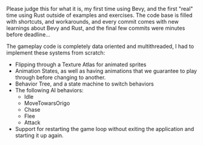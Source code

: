 Please judge this for what it is, my first time using Bevy, and the first "real" time using Rust outside of examples and exercises. The code base is filled with shortcuts, and workarounds, and every commit comes with new learnings about Bevy and Rust, and the final few commits were minutes before deadline...

The gameplay code is completely data oriented and multithreaded, I had to implement these systems from scratch:

* Flipping through a Texture Atlas for animated sprites
* Animation States, as well as having animations that we guarantee to play through before changing to another.
* Behavior Tree, and a state machine to switch behaviors
* The following AI behaviors:
  * Idle
  * MoveTowarsOrigo
  * Chase
  * Flee
  * Attack
* Support for restarting the game loop without exiting the application and starting it up again.
